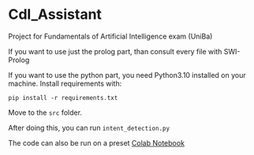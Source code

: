 # Cdl_Assistant
Project for Fundamentals of Artificial Intelligence exam (UniBa)

If you want to use just the prolog part, than consult every file with SWI-Prolog

If you want to use the python part, you need Python3.10 installed on your machine.
Install requirements with:

`pip install -r requirements.txt`

Move to the `src` folder.

After doing this, you can run `intent_detection.py`

The code can also be run on a preset [Colab Notebook](https://colab.research.google.com/drive/1y8BD3Z1WfdHFSeUPsvZVoBiL-hcVX_BR?usp=sharing)
